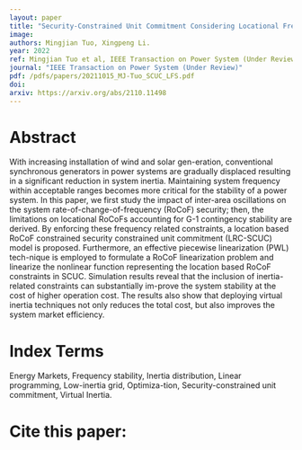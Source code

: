 ```yaml
---
layout: paper
title: "Security-Constrained Unit Commitment Considering Locational Frequency Stability in Low-Inertia Power Grids"
image: 
authors: Mingjian Tuo, Xingpeng Li.
year: 2022
ref: Mingjian Tuo et al, IEEE Transaction on Power System (Under Review), 2022.
journal: "IEEE Transaction on Power System (Under Review)"
pdf: /pdfs/papers/20211015_MJ-Tuo_SCUC_LFS.pdf
doi: 
arxiv: https://arxiv.org/abs/2110.11498
---
```


# Abstract
With increasing installation of wind and solar gen-eration, conventional synchronous generators in power systems are gradually displaced resulting in a significant reduction in system inertia. Maintaining system frequency within acceptable ranges becomes more critical for the stability of a power system. In this paper, we first study the impact of inter-area oscillations on the system rate-of-change-of-frequency (RoCoF) security; then, the limitations on locational RoCoFs accounting for G-1 contingency stability are derived. By enforcing these frequency related constraints, a location based RoCoF constrained security constrained unit commitment (LRC-SCUC) model is proposed. Furthermore, an effective piecewise linearization (PWL) tech-nique is employed to formulate a RoCoF linearization problem and linearize the nonlinear function representing the location based RoCoF constraints in SCUC. Simulation results reveal that the inclusion of inertia-related constraints can substantially im-prove the system stability at the cost of higher operation cost. The results also show that deploying virtual inertia techniques not only reduces the total cost, but also improves the system market efficiency.

# Index Terms
Energy Markets, Frequency stability, Inertia distribution, Linear programming, Low-inertia grid, Optimiza-tion, Security-constrained unit commitment, Virtual Inertia.

# Cite this paper:
